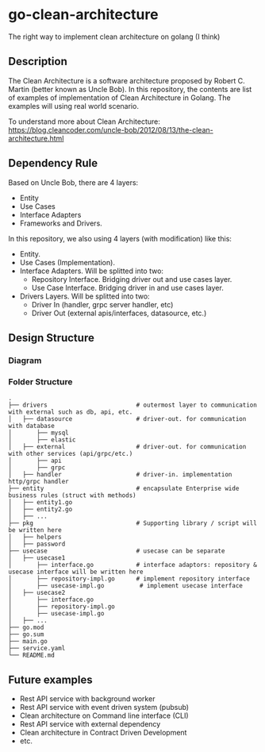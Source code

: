 # go-clean-architecture
The right way to implement clean architecture on golang (I think)

## Description
The Clean Architecture is a software architecture proposed by Robert C. Martin (better known as Uncle Bob). In this repository, the contents are list of examples of implementation of Clean Architecture in Golang. The examples will using real world scenario. 

To understand more about Clean Architecture: https://blog.cleancoder.com/uncle-bob/2012/08/13/the-clean-architecture.html

## Dependency Rule
Based on Uncle Bob, there are 4 layers:
* Entity
* Use Cases
* Interface Adapters
* Frameworks and Drivers.

In this repository, we also using 4 layers (with modification) like this:
* Entity. 
* Use Cases (Implementation).
* Interface Adapters. Will be splitted into two:
    * Repository Interface. Bridging driver out and use cases layer.
    * Use Case Interface. Bridging driver in and use cases layer.
* Drivers Layers. Will be splitted into two:
    * Driver In (handler, grpc server handler, etc)
    * Driver Out (external apis/interfaces, datasource, etc.)

## Design Structure
### Diagram


### Folder Structure

    .
    ├── drivers                         # outermost layer to communication with external such as db, api, etc.
    │   ├── datasource                  # driver-out. for communication with database
    │       ├── mysql                    
    │       ├── elastic
    │   ├── external                    # driver-out. for communication with other services (api/grpc/etc.)
    │       ├── api
    │       ├── grpc
    │   ├── handler                     # driver-in. implementation http/grpc handler
    ├── entity                          # encapsulate Enterprise wide business rules (struct with methods)
    │   ├── entity1.go
    │   ├── entity2.go
    │   ├── ...
    ├── pkg                             # Supporting library / script will be written here
    │   ├── helpers                     
    │   ├── password                    
    ├── usecase                         # usecase can be separate
    │   ├── usecase1          
    │       ├── interface.go            # interface adaptors: repository & usecase interface will be written here 
    │       ├── repository-impl.go      # implement repository interface
    │       ├── usecase-impl.go          # implement usecase interface
    │   ├── usecase2                     
    │       ├── interface.go            
    │       ├── repository-impl.go      
    │       ├── usecase-impl.go        
    │   ├── ...          
    ├── go.mod
    ├── go.sum
    ├── main.go
    ├── service.yaml
    └── README.md

## Future examples
* Rest API service with background worker
* Rest API service with event driven system (pubsub)
* Clean architecture on Command line interface (CLI)
* Rest API service with external dependency
* Clean architecture in Contract Driven Development
* etc.